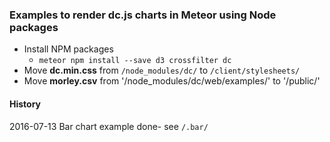 ### Examples to render dc.js charts in Meteor using Node packages

+ Install NPM packages
    - `meteor npm install --save d3 crossfilter dc`
+ Move **dc.min.css** from `/node_modules/dc/` to `/client/stylesheets/`
+ Move **morley.csv** from '/node_modules/dc/web/examples/' to '/public/'


#### History
2016-07-13 Bar chart example done- see `/.bar/`

